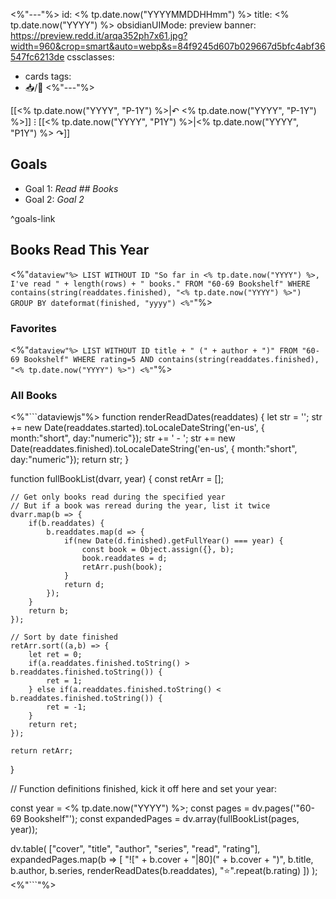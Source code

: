 <%"---"%>
id: <% tp.date.now("YYYYMMDDHHmm") %>
title: <% tp.date.now("YYYY") %>
obsidianUIMode: preview
banner: https://preview.redd.it/arqa352ph7x61.jpg?width=960&crop=smart&auto=webp&s=84f9245d607b029667d5bfc4abf36547fc6213de
cssclasses:
  - cards
tags:
  - 📥/🌲 
<%"---"%>

[[<% tp.date.now("YYYY", "P-1Y") %>|↶ <% tp.date.now("YYYY", "P-1Y") %>]] ⁝ [[<% tp.date.now("YYYY", "P1Y") %>|<% tp.date.now("YYYY", "P1Y") %> ↷]]

## Goals

- Goal 1: *Read ## Books*
- Goal 2: *Goal 2*

^goals-link

## Books Read This Year

<%"```dataview"%>
LIST WITHOUT ID
"So far in <% tp.date.now("YYYY") %>, I've read " + length(rows) + " books."
FROM "60-69 Bookshelf"
WHERE contains(string(readdates.finished), "<% tp.date.now("YYYY") %>")
GROUP BY dateformat(finished, "yyyy")
<%"```"%>

### Favorites

<%"```dataview"%>
LIST WITHOUT ID
title + " (" + author + ")"
FROM "60-69 Bookshelf"
WHERE rating=5 AND contains(string(readdates.finished), "<% tp.date.now("YYYY") %>")
<%"```"%>

### All Books

<%"```dataviewjs"%>
function renderReadDates(readdates) {
	let str = '';
	str += new Date(readdates.started).toLocaleDateString('en-us', { month:"short", day:"numeric"});
	str += ' - ';
	str += new Date(readdates.finished).toLocaleDateString('en-us', { month:"short", day:"numeric"});
	return str;
}

function fullBookList(dvarr, year) {
	const retArr = [];

    // Get only books read during the specified year
    // But if a book was reread during the year, list it twice
	dvarr.map(b => {
		if(b.readdates) {
			b.readdates.map(d => {
				if(new Date(d.finished).getFullYear() === year) {
					const book = Object.assign({}, b);
					book.readdates = d;
					retArr.push(book);
				}
				return d;
			});
		}
		return b;
	});

    // Sort by date finished
	retArr.sort((a,b) => {
		let ret = 0;
		if(a.readdates.finished.toString() > b.readdates.finished.toString()) {
			ret = 1;
		} else if(a.readdates.finished.toString() < b.readdates.finished.toString()) {
			ret = -1;
		}
		return ret;
	});
	
	return retArr;
}

// Function definitions finished, kick it off here and set your year:

const year = <% tp.date.now("YYYY") %>;
const pages = dv.pages('"60-69 Bookshelf"');
const expandedPages = dv.array(fullBookList(pages, year));

dv.table(
	["cover", "title", "author", "series", "read", "rating"],
	expandedPages.map(b => [
		"![" + b.cover + "|80](" + b.cover + ")",
		b.title,
		b.author,
		b.series,
		renderReadDates(b.readdates),
		"⭐".repeat(b.rating)
	])
);
<%"```"%>
